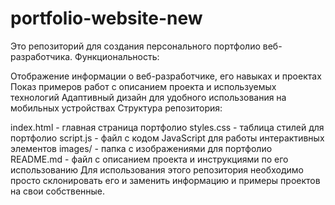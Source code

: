 # portfolio-website-new
Это репозиторий для создания персонального портфолио веб-разработчика.
Функциональность:

Отображение информации о веб-разработчике, его навыках и проектах
Показ примеров работ с описанием проекта и используемых технологий
Адаптивный дизайн для удобного использования на мобильных устройствах
Структура репозитория:

index.html - главная страница портфолио
styles.css - таблица стилей для портфолио
script.js - файл с кодом JavaScript для работы интерактивных элементов
images/ - папка с изображениями для портфолио
README.md - файл с описанием проекта и инструкциями по его использованию
Для использования этого репозитория необходимо просто склонировать его и заменить информацию и примеры проектов на свои собственные.
